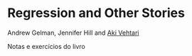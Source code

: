 # Regression and Other Stories

Andrew Gelman, Jennifer Hill and [Aki Vehtari](https://github.com/avehtari/ROS-Examples)

Notas e exercícios do livro
